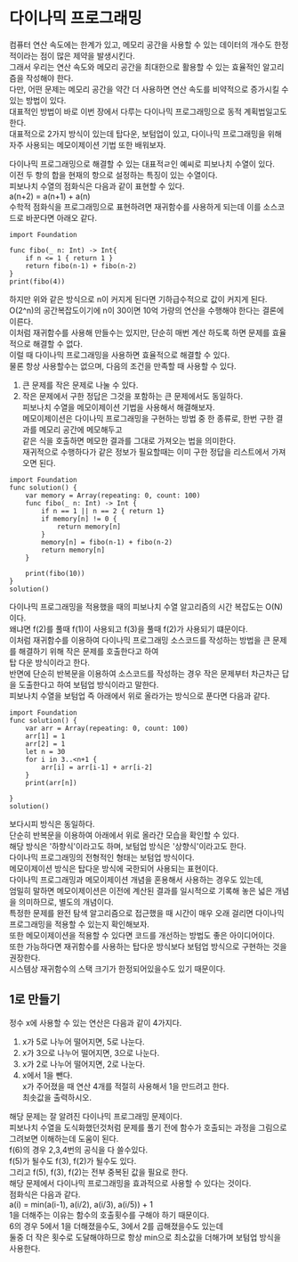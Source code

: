 # 다이나믹 프로그래밍
컴퓨터 연산 속도에는 한계가 있고, 메모리 공간을 사용할 수 있는 데이터의 개수도 한정적이라는 점이 많은 제약을 발생시킨다.   
그래서 우리는 연산 속도와 메모리 공간을 최대한으로 활용할 수 있는 효율적인 알고리즘을 작성해야 한다.   
다만, 어떤 문제는 메모리 공간을 약간 더 사용하면 연산 속도를 비약적으로 증가시킬 수 있는 방법이 있다.   
대표적인 방법이 바로 이번 장에서 다루는 다이나믹 프로그래밍으로 동적 계획법일고도 한다.   
대표적으로 2가지 방식이 있는데 탑다운, 보텀업이 있고, 다이나믹 프로그래밍을 위해 자주 사용되는 메모이제이션 기법 또한 배워보자.   
   
다이나믹 프로그래밍으로 해결할 수 있는 대표적ㄹ인 예씨로 피보나치 수열이 있다.   
이전 두 항의 합을 현재의 항으로 설정하는 특징이 있는 수열이다.   
피보나치 수열의 점화식은 다음과 같이 표현할 수 있다.   
a(n+2) = a(n+1) + a(n)   
수학적 점화식을 프로그래밍으로 표현하려면 재귀함수를 사용하게 되는데 이를 소스코드로 바꾼다면 아래오 같다.   
```
import Foundation

func fibo(_ n: Int) -> Int{
    if n <= 1 { return 1 }
    return fibo(n-1) + fibo(n-2)
}
print(fibo(4))
```
하지만 위와 같은 방식으로 n이 커지게 된다면 기하급수적으로 값이 커지게 된다.   
O(2^n)의 공간복잡도이기에 n이 30이면 10억 가량의 연산을 수행해야 한다는 결론에 이른다.   
이처럼 재귀함수를 사용해 만들수는 있지만, 단순히 매번 계산 하도록 하면 문제를 효율적으로 해결할 수 없다.   
이럴 때 다이나믹 프로그래밍을 사용하면 효율적으로 해결할 수 있다.   
물론 항상 사용할수는 없으며, 다음의 조건을 만족할 때 사용할 수 있다.   
1. 큰 문제를 작은 문제로 나눌 수 있다.   
2. 작은 문제에서 구한 정답은 그것을 포함하는 큰 문제에서도 동일하다.   
피보나치 수열을 메모이제이션 기법을 사용해서 해결해보자.   
메모이제이션은 다이나믹 프로그래밍을 구현하는 방법 중 한 종류로, 한번 구한 결과를 메모리 공간에 메모해두고   
같은 식을 호출하면 메모한 결과를 그대로 가져오는 법을 의미한다.   
재귀적으로 수행하다가 같은 정보가 필요할때는 이미 구한 정답을 리스트에서 가져오면 된다.   
```
import Foundation
func solution() {
    var memory = Array(repeating: 0, count: 100)
    func fibo(_ n: Int) -> Int {
        if n == 1 || n == 2 { return 1}
        if memory[n] != 0 {
            return memory[n]
        }
        memory[n] = fibo(n-1) + fibo(n-2)
        return memory[n]
    }
    
    print(fibo(10))
}
solution()
```
다이나믹 프로그래밍을 적용했을 때의 피보나치 수열 알고리즘의 시간 복잡도는 O(N)이다.   
왜냐면 f(2)를 풀때 f(1)이 사용되고 f(3)을 풀때 f(2)가 사용되기 떄문이다.   
이처럼 재귀함수를 이용하여 다이나믹 프로그래밍 소스코드를 작성하는 방법을 큰 문제를 해결하기 위해 작은 문제를 호출한다고 하여   
탑 다운 방식이라고 한다.   
반면에 단순히 반복문을 이용하여 소스코드를 작성하는 경우 작은 문제부터 차근차근 답을 도출한다고 하여 보텀업 방식이라고 말한다.   
피보나치 수열을 보텀업 즉 아래에서 위로 올라가는 방식으로 푼다면 다음과 같다.   
```
import Foundation
func solution() {
    var arr = Array(repeating: 0, count: 100)
    arr[1] = 1
    arr[2] = 1
    let n = 30
    for i in 3..<n+1 {
        arr[i] = arr[i-1] + arr[i-2]
    }
    print(arr[n])
    
}
solution()
```
보다시피 방식은 동일하다.   
단순히 반복문을 이용하여 아래에서 위로 올라간 모습을 확인할 수 있다.   
해당 방식은 '하향식'이라고도 하며, 보텀업 방식은 '상향식'이라고도 한다.   
다이나믹 프로그래밍의 전형적인 형태는 보텀업 방식이다.   
메모이제이션 방식은 탑다운 방식에 국한되어 사용되는 표현이다.   
다이나믹 프로그래밍과 메모이제이션 개념을 혼용해서 사용하는 경우도 있는데,   
엄밀히 말하면 메모이제이션은 이전에 계산된 결과를 일시적으로 기록해 놓은 넓은 개념을 의미하므로, 별도의 개념이다.   
특정한 문제를 완전 탐색 알고리즘으로 접근했을 때 시간이 매우 오래 걸리면 다이나믹 프로그래밍을 적용할 수 있는지 확인해보자.   
또한 메모이제이션을 적용할 수 있다면 코드를 개선하는 방법도 좋은 아이디어이다.   
또한 가능하다면 재귀함수를 사용하는 탑다운 방식보다 보텀업 방식으로 구현하는 것을 권장한다.   
시스템상 재귀함수의 스택 크기가 한정되어있을수도 있기 때문이다.   
   
## 1로 만들기
정수 x에 사용할 수 있는 연산은 다음과 같이 4가지다.   
1. x가 5로 나누어 떨어지면, 5로 나눈다.   
2. x가 3으로 나누어 떨어지면, 3으로 나눈다.    
3. x가 2로 나누어 떨어지면, 2로 나눈다.   
4. x에서 1을 뺀다.   
x가 주어졌을 때 연산 4개를 적절히 사용해서 1을 만드려고 한다.   
최솟값을 출력하시오.   
   
해당 문제는 잘 알려진 다이나믹 프로그래밍 문제이다.   
피보나치 수열을 도식화했던것처럼 문제를 풀기 전에 함수가 호출되는 과정을 그림으로 그려보면 이해하는데 도움이 된다.   
f(6)의 경우 2,3,4번의 공식을 다 쓸수있다.   
f(5)가 될수도 f(3), f(2)가 될수도 있다.   
그리고 f(5), f(3), f(2)는 전부 중복된 값을 필요로 한다.   
해당 문제에서 다이나믹 프로그래밍을 효과적으로 사용할 수 있다는 것이다.   
점화식은 다음과 같다.   
a(i) = min(a(i-1), a(i/2), a(i/3), a(i/5)) + 1   
1을 더해주는 이유는 함수의 호출횟수를 구해야 하기 때문이다.   
6의 경우 5에서 1을 더해졌을수도, 3에서 2를 곱해졌을수도 있는데   
둘중 더 작은 횟수로 도달해야하므로 항상 min으로 최소값을 더해가며 보텀업 방식을 사용한다.   
